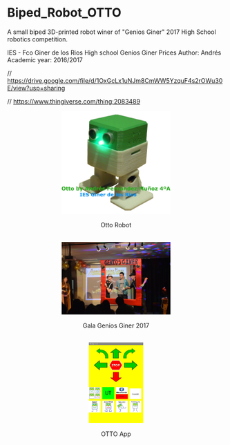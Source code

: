 # Biped_Robot_OTTO
A small biped 3D-printed robot winer of "Genios Giner" 2017 High School robotics competition.


IES - Fco Giner de los Rios High school
Genios Giner Prices
Author: Andrés 
Academic year: 2016/2017

// https://drive.google.com/file/d/1OxGcLx1uNJm8CmWW5YzquF4s2rOWu30E/view?usp=sharing

// https://www.thingiverse.com/thing:2083489


<div align="center">
<img src="Media/Otto%2001.jpg" alt="Otto" display="block" margin-left="auto"  margin-right="auto" width="50%">
<p>Otto Robot</p>
<br>

<img src="Media/GeniosGiner.JPG" alt="Otto" display="block" margin-left="auto"  margin-right="auto" width="50%">
<p>Gala Genios Giner 2017</p>
<br>

<img src="Media/OttoApp.jpg" alt="Otto" display="block" margin-left="auto"  margin-right="auto" width="25%">
<p>OTTO App</p>
<br>

</div>








